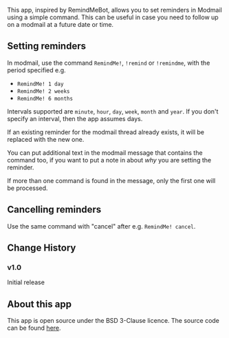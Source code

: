 This app, inspired by RemindMeBot, allows you to set reminders in Modmail using a simple command. This can be useful in case you need to follow up on a modmail at a future date or time.

## Setting reminders

In modmail, use the command `RemindMe!`, `!remind` or `!remindme`, with the period specified e.g.

* `RemindMe! 1 day`
* `RemindMe! 2 weeks`
* `RemindMe! 6 months`

Intervals supported are `minute`, `hour`, `day`, `week`, `month` and `year`. If you don't specify an interval, then the app assumes days.

If an existing reminder for the modmail thread already exists, it will be replaced with the new one.

You can put additional text in the modmail message that contains the command too, if you want to put a note in about *why* you are setting the reminder.

If more than one command is found in the message, only the first one will be processed.

## Cancelling reminders

Use the same command with "cancel" after e.g. `RemindMe! cancel`.

## Change History

### v1.0

Initial release

## About this app

This app is open source under the BSD 3-Clause licence. The source code can be found [here](https://github.com/fsvreddit/modmail-remindme).
